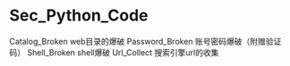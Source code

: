 # Sec_Python_Code
Catalog_Broken   web目录的爆破
Password_Broken   账号密码爆破（附赠验证码）
Shell_Broken  shell爆破
Url_Collect   搜索引擎url的收集

